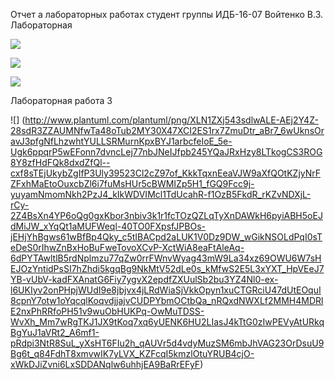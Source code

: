 Отчет а лабораторных работах
студент группы ИДБ-16-07 Войтенко В.З.
Лабораторная

![](http://www.plantuml.com/plantuml/png/LP11IWCn68NNpIb-kbBm4BLUm9tB4f9WGzE9_9dYGeHQGH05j-AkDsY5WM7Q6Q_mSYD_PrpeAYyl7n-FJ5AfkLmjWqeBNzneraioGQT4TseqrMPnpN5Ls8iO8jFLt9TEZSwPu-tGJ8CW0aQsZlzMzsgmZB757brUvsVKQCQa4rsAc_2EDZ_aZRmyueWAhUGN9NY7VLvZ9zVNsGyXnO6m_Gqd-93pY2ySKA79cvd4hkTs-4I3-koVMv0drFcjnyGth16kEfMHSsyT6SycE3LnXPMF-0O0)

![](http://www.plantuml.com/plantuml/png/fP71IiD048RFdQSOSj93mGSGQUeva9ld9LdRfMbMPYTui8BMWuWFe5VVe1v4gRRFCFj6JaWAxRc7WU7x__ppXnq5DiJDl88mS_MD8JD7Kx0dl8F1s1Ip2VccBYzzfUXgwjZ282NojnqPLsfHewVIqZwwtyjhWYrCi4SdLlQQaJsIcqmPIqUsOEThwFhcPsW29l8cArdhVCTd-P5rqijPBt_4fMpbTuVpdigdRED3V3dufDFUPHCVurBL9_cJBzde_fh0xg_IWuJsDBRszeYi4iXnECIJz1HqsZK3BNg-q2s7JC7YGgl1oDQbFi8_)

![](http://waditi.github.io)

Лабораторная работа 3

![] 
(http://www.plantuml.com/plantuml/png/XLN1ZXj543sdlwALE-AEj2Y4Z-28sdR3ZZAUMNfwTa48oTub2MY30X47XCI2ES1rx7ZmuDtr_aBr7_6wUknsOravJ3pfgNfLhzwhtYULLSRMurnKpxBYJ1arbcfeIoE_5e-Ugk6ppqrP5wEFonn7dvncLej77nbJNeIJfpb245YQaJRxHzy8LTkogCS3ROG8Y8zfHdFQk8dxdZfQl--cxf8sTEjUkybZgIfP3Uly39523Cl2cZ97of_KkkTqxnEeaVJW9aXfQOtKZjyNrFZFxhMaEtoOuxcbZl6i7fuMsHUr5cBWMIZp5H1_fGQ9Fcc9j-yuyamNmomNkh2PzJ4_kIkWDVIMcl1TdUcahR-f1OzB5FkdR_rKZvNDXjL-rCy-2Z4BsXn4YP6oQg0gxKbor3nbiv3k1r1fcTOzQZLqTyXnDAWkH6pyiABH5oEJdMiJW_xYqQt1aMUFWeql-40TO0FXpsfJPBOs-jEHjYhBgws61wBfBp4Qky_c5tIBACpd2aLUK1V0Dz9DW_wGikNSOLdPqI0sTeDeS0rIhwZnBxHoBuFweTovoXCvP-XctWiA8eaFtAleAq-6dPYTAwltlB5rdNplmzu77qZw0rrFWnvWyag43mW9La34xz69OWU6W7sHEJOzYntidPsSI7hZhdi5kgqBg9NkMtV52dLe0s_kMfwS2E5L3xYXT_HpVEeJ7YB-vUbV-kadFXAnatG6Fiy7ygvX2epdfZXUulSb2bu3YZ4Nl0-ex-l6UKIyv2onPHpjWUdI9e8jbjvx4jLRdWiaSjVkkOpyn1xuCTGRciU47dUtEOquI8cpnY7otw1oYqcqlKoqvdjjajvCUDPYbmOCtbQa_nRQxdNWXLf2MMH4MDRlE2nxPhRRfoPH51v9wuObHUKPq-OwMuTDSS-WvXh_Mm7wRgTKJ1JX9tKoq7xq6yUENK6HU2LIasJ4kTtG0zIwPEVyAtURkqBgYuJ1aVRt2_A6mf1-pRdpi3NtR8SuL_yXsHT6FIu2h_qAUVr5d4vdyMuzSM6mbJhVAG23OrDsuU9Bg6t_q84FdhT8xmvwIK7yLVX_KZFcqI5kmzlOtuYRUB4cjO-xWkDJiZvni6LxSDDANqlw6uhhjEA9BaRrEFyF)

